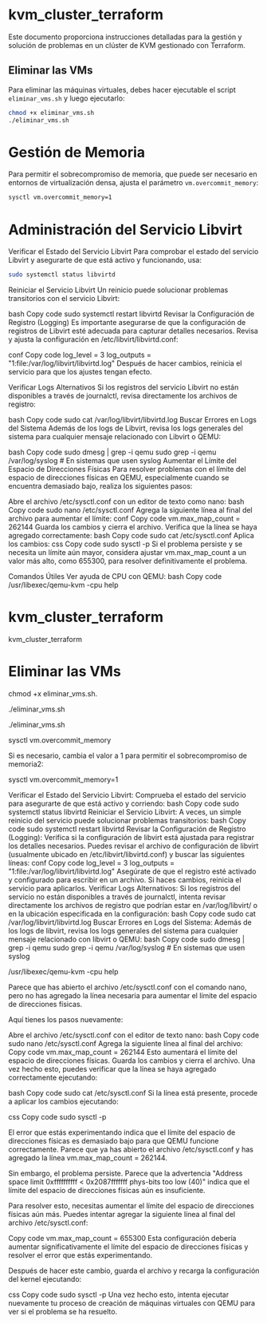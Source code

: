 
# kvm_cluster_terraform

Este documento proporciona instrucciones detalladas para la gestión y solución de problemas en un clúster de KVM gestionado con Terraform.

## Eliminar las VMs

Para eliminar las máquinas virtuales, debes hacer ejecutable el script `eliminar_vms.sh` y luego ejecutarlo:

```bash
chmod +x eliminar_vms.sh
./eliminar_vms.sh
```


# Gestión de Memoria

Para permitir el sobrecompromiso de memoria, que puede ser necesario en entornos de virtualización densa, ajusta el parámetro `vm.overcommit_memory`:

```bash
sysctl vm.overcommit_memory=1
```

#  Administración del Servicio Libvirt
Verificar el Estado del Servicio Libvirt
Para comprobar el estado del servicio Libvirt y asegurarte de que está activo y funcionando, usa:

```bash
sudo systemctl status libvirtd
```
Reiniciar el Servicio Libvirt
Un reinicio puede solucionar problemas transitorios con el servicio Libvirt:

bash
Copy code
sudo systemctl restart libvirtd
Revisar la Configuración de Registro (Logging)
Es importante asegurarse de que la configuración de registros de Libvirt esté adecuada para capturar detalles necesarios. Revisa y ajusta la configuración en /etc/libvirt/libvirtd.conf:

conf
Copy code
log_level = 3
log_outputs = "1:file:/var/log/libvirt/libvirtd.log"
Después de hacer cambios, reinicia el servicio para que los ajustes tengan efecto.

Verificar Logs Alternativos
Si los registros del servicio Libvirt no están disponibles a través de journalctl, revisa directamente los archivos de registro:

bash
Copy code
sudo cat /var/log/libvirt/libvirtd.log
Buscar Errores en Logs del Sistema
Además de los logs de Libvirt, revisa los logs generales del sistema para cualquier mensaje relacionado con Libvirt o QEMU:

bash
Copy code
sudo dmesg | grep -i qemu
sudo grep -i qemu /var/log/syslog  # En sistemas que usen syslog
Aumentar el Límite del Espacio de Direcciones Físicas
Para resolver problemas con el límite del espacio de direcciones físicas en QEMU, especialmente cuando se encuentra demasiado bajo, realiza los siguientes pasos:

Abre el archivo /etc/sysctl.conf con un editor de texto como nano:
bash
Copy code
sudo nano /etc/sysctl.conf
Agrega la siguiente línea al final del archivo para aumentar el límite:
conf
Copy code
vm.max_map_count = 262144
Guarda los cambios y cierra el archivo. Verifica que la línea se haya agregado correctamente:
bash
Copy code
sudo cat /etc/sysctl.conf
Aplica los cambios:
css
Copy code
sudo sysctl -p
Si el problema persiste y se necesita un límite aún mayor, considera ajustar vm.max_map_count a un valor más alto, como 655300, para resolver definitivamente el problema.

Comandos Útiles
Ver ayuda de CPU con QEMU:
bash
Copy code
/usr/libexec/qemu-kvm -cpu help



# kvm_cluster_terraform
 kvm_cluster_terraform


# Eliminar las VMs
chmod +x eliminar_vms.sh.

./eliminar_vms.sh


./eliminar_vms.sh



sysctl vm.overcommit_memory

Si es necesario, cambia el valor a 1 para permitir el sobrecompromiso de memoria2:

sysctl vm.overcommit_memory=1


Verificar el Estado del Servicio Libvirt:
Comprueba el estado del servicio para asegurarte de que está activo y corriendo:
bash
Copy code
sudo systemctl status libvirtd
Reiniciar el Servicio Libvirt:
A veces, un simple reinicio del servicio puede solucionar problemas transitorios:
bash
Copy code
sudo systemctl restart libvirtd
Revisar la Configuración de Registro (Logging):
Verifica si la configuración de libvirt está ajustada para registrar los detalles necesarios. Puedes revisar el archivo de configuración de libvirt (usualmente ubicado en /etc/libvirt/libvirtd.conf) y buscar las siguientes líneas:
conf
Copy code
log_level = 3
log_outputs = "1:file:/var/log/libvirt/libvirtd.log"
Asegúrate de que el registro esté activado y configurado para escribir en un archivo. Si haces cambios, reinicia el servicio para aplicarlos.
Verificar Logs Alternativos:
Si los registros del servicio no están disponibles a través de journalctl, intenta revisar directamente los archivos de registro que podrían estar en /var/log/libvirt/ o en la ubicación especificada en la configuración:
bash
Copy code
sudo cat /var/log/libvirt/libvirtd.log
Buscar Errores en Logs del Sistema:
Además de los logs de libvirt, revisa los logs generales del sistema para cualquier mensaje relacionado con libvirt o QEMU:
bash
Copy code
sudo dmesg | grep -i qemu
sudo grep -i qemu /var/log/syslog  # En sistemas que usen syslog


/usr/libexec/qemu-kvm -cpu help


Parece que has abierto el archivo /etc/sysctl.conf con el comando nano, pero no has agregado la línea necesaria para aumentar el límite del espacio de direcciones físicas.

Aquí tienes los pasos nuevamente:

Abre el archivo /etc/sysctl.conf con el editor de texto nano:
bash
Copy code
sudo nano /etc/sysctl.conf
Agrega la siguiente línea al final del archivo:
Copy code
vm.max_map_count = 262144
Esto aumentará el límite del espacio de direcciones físicas.
Guarda los cambios y cierra el archivo.
Una vez hecho esto, puedes verificar que la línea se haya agregado correctamente ejecutando:

bash
Copy code
sudo cat /etc/sysctl.conf
Si la línea está presente, procede a aplicar los cambios ejecutando:

css
Copy code
sudo sysctl -p


El error que estás experimentando indica que el límite del espacio de direcciones físicas es demasiado bajo para que QEMU funcione correctamente. Parece que ya has abierto el archivo /etc/sysctl.conf y has agregado la línea vm.max_map_count = 262144.

Sin embargo, el problema persiste. Parece que la advertencia "Address space limit 0xffffffffff < 0x2087fffffff phys-bits too low (40)" indica que el límite del espacio de direcciones físicas aún es insuficiente.

Para resolver esto, necesitas aumentar el límite del espacio de direcciones físicas aún más. Puedes intentar agregar la siguiente línea al final del archivo /etc/sysctl.conf:

Copy code
vm.max_map_count = 655300
Esta configuración debería aumentar significativamente el límite del espacio de direcciones físicas y resolver el error que estás experimentando.

Después de hacer este cambio, guarda el archivo y recarga la configuración del kernel ejecutando:

css
Copy code
sudo sysctl -p
Una vez hecho esto, intenta ejecutar nuevamente tu proceso de creación de máquinas virtuales con QEMU para ver si el problema se ha resuelto.